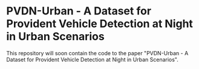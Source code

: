 # PVDN-Urban - A Dataset for Provident Vehicle Detection at Night in Urban Scenarios

This repository will soon contain the code to the paper "PVDN-Urban - A Dataset for Provident Vehicle Detection at Night in Urban Scenarios".
